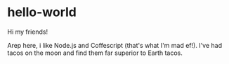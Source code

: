 # hello-world

Hi my friends!

Arep here, i like Node.js and Coffescript (that's what I'm mad ef!).
I've had tacos on the moon and find them far superior to Earth tacos.
